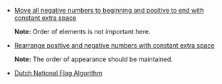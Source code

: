 
* [Move all negative numbers to beginning and positive to end with constant extra space](https://www.geeksforgeeks.org/move-negative-numbers-beginning-positive-end-constant-extra-space/)

  <b>Note:</b> Order of elements is not important here.

* [Rearrange positive and negative numbers with constant extra space](https://www.geeksforgeeks.org/rearrange-positive-and-negative-numbers/)

  <b>Note:</b>  The order of appearance should be maintained.

* [Dutch National Flag Algorithm](https://users.monash.edu/~lloyd/tildeAlgDS/Sort/Flag/)
